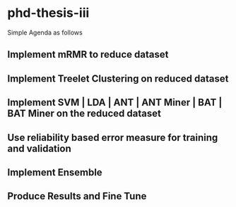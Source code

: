 # phd-thesis-iii
Simple Agenda as follows

## Implement mRMR to reduce dataset

## Implement Treelet Clustering on reduced dataset

## Implement SVM | LDA | ANT | ANT Miner | BAT | BAT Miner on the reduced dataset

## Use reliability based error measure for training and validation 

## Implement Ensemble

## Produce Results and Fine Tune
